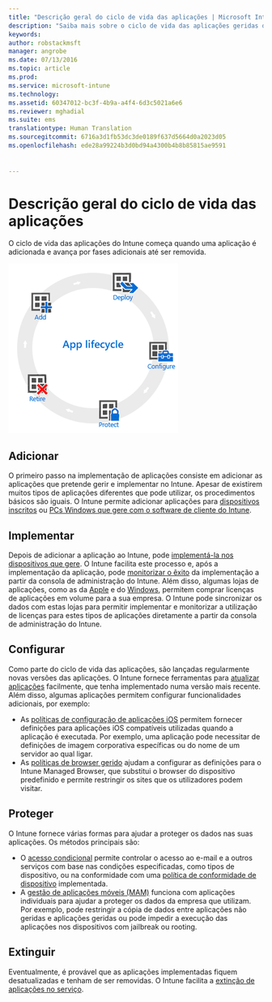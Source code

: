 ```yaml
---
title: "Descrição geral do ciclo de vida das aplicações | Microsoft Intune"
description: "Saiba mais sobre o ciclo de vida das aplicações geridas do Intune, desde que são adicionadas até acabarem por ser extintas."
keywords: 
author: robstackmsft
manager: angrobe
ms.date: 07/13/2016
ms.topic: article
ms.prod: 
ms.service: microsoft-intune
ms.technology: 
ms.assetid: 60347012-bc3f-4b9a-a4f4-6d3c5021a6e6
ms.reviewer: mghadial
ms.suite: ems
translationtype: Human Translation
ms.sourcegitcommit: 6716a3d1fb53dc3de0189f637d5664d0a2023d05
ms.openlocfilehash: ede28a99224b3d0bd94a4300b4b8b85815ae9591


---
```


# Descrição geral do ciclo de vida das aplicações

O ciclo de vida das aplicações do Intune começa quando uma aplicação é adicionada e avança por fases adicionais até ser removida.

![Ciclo de vida das aplicações](./media/app-lifecycle.png "the Intune app lifecycle")

## Adicionar

O primeiro passo na implementação de aplicações consiste em adicionar as aplicações que pretende gerir e implementar no Intune. Apesar de existirem muitos tipos de aplicações diferentes que pode utilizar, os procedimentos básicos são iguais. O Intune permite adicionar aplicações para [dispositivos inscritos](add-apps-for-mobile-devices-in-microsoft-intune.md) ou [PCs Windows que gere com o software de cliente do Intune](add-apps-for-windows-pcs-in-microsoft-intune.md).

## Implementar

Depois de adicionar a aplicação ao Intune, pode [implementá-la nos dispositivos que gere](deploy-apps.md). O Intune facilita este processo e, após a implementação da aplicação, pode [monitorizar o êxito](monitor-apps-in-microsoft-intune.md) da implementação a partir da consola de administração do Intune. Além disso, algumas lojas de aplicações, como as da [Apple](manage-ios-apps-you-purchased-through-a-volume-purchase-program-with-microsoft-intune.md) e do [Windows](manage-apps-you-purchased-from-the-windows-store-for-business-with-microsoft-intune.md), permitem comprar licenças de aplicações em volume para a sua empresa. O Intune pode sincronizar os dados com estas lojas para permitir implementar e monitorizar a utilização de licenças para estes tipos de aplicações diretamente a partir da consola de administração do Intune.

## Configurar

Como parte do ciclo de vida das aplicações, são lançadas regularmente novas versões das aplicações. O Intune fornece ferramentas para [atualizar aplicações](update-apps-using-microsoft-intune.md) facilmente, que tenha implementado numa versão mais recente. Além disso, algumas aplicações permitem configurar funcionalidades adicionais, por exemplo:
- As [políticas de configuração de aplicações iOS](configure-ios-apps-with-mobile-app-configuration-policies-in-microsoft-intune.md) permitem fornecer definições para aplicações iOS compatíveis utilizadas quando a aplicação é executada. Por exemplo, uma aplicação pode necessitar de definições de imagem corporativa específicas ou do nome de um servidor ao qual ligar.
- As [políticas de browser gerido](manage-internet-access-using-managed-browser-policies.md) ajudam a configurar as definições para o Intune Managed Browser, que substitui o browser do dispositivo predefinido e permite restringir os sites que os utilizadores podem visitar.

## Proteger

O Intune fornece várias formas para ajudar a proteger os dados nas suas aplicações. Os métodos principais são:
- O [acesso condicional](restrict-access-to-email-and-o365-services-with-microsoft-intune.md) permite controlar o acesso ao e-mail e a outros serviços com base nas condições especificadas, como tipos de dispositivo, ou na conformidade com uma [política de conformidade de dispositivo](introduction-to-device-compliance-policies-in-microsoft-intune.md) implementada.
- A [gestão de aplicações móveis (MAM)](protect-app-data-using-mobile-app-management-policies-with-microsoft-intune.md) funciona com aplicações individuais para ajudar a proteger os dados da empresa que utilizam. Por exemplo, pode restringir a cópia de dados entre aplicações não geridas e aplicações geridas ou pode impedir a execução das aplicações nos dispositivos com jailbreak ou rooting.

## Extinguir

Eventualmente, é provável que as aplicações implementadas fiquem desatualizadas e tenham de ser removidas. O Intune facilita a [extinção de aplicações no serviço](retire-apps-using-microsoft-intune.md).



<!--HONumber=Jul16_HO4-->


